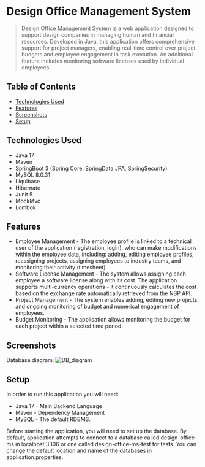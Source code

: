 # Design Office Management System
> Design Office Management System is a web application designed to support design companies in managing human and financial resources. Developed in Java, this application offers comprehensive support for project managers,
> enabling real-time control over project budgets and employee engagement in task execution. An additional feature includes monitoring software licenses used by individual employees.

 <!-- If you have the project hosted somewhere, include the link here. > Live demo [_here_](https://www.example.com). -->

## Table of Contents
* [Technologies Used](#technologies-used)
* [Features](#features)
* [Screenshots](#screenshots)
* [Setup](#setup)
<!-- * [License](#license) -->

## Technologies Used
- Java 17 
- Maven 
- SpringBoot 3 (Spring Core, SpringData JPA, SpringSecurity)
- MySQL 8.0.31
- Liquibase
- Hibernate 
- Junit 5 
- MockMvc
- Lombok


## Features
- Employee Management - The employee profile is linked to a technical user of the application (registration, login), who can make modifications within the employee data, including: adding, editing employee profiles, 
reassigning projects, assigning employees to industry teams, and monitoring their activity (timesheet).
- Software License Management - The system allows assigning each employee a software license along with its cost. The application supports multi-currency operations - it continuously calculates the cost based on the exchange rate automatically retrieved from the NBP API.
- Project Management - The system enables adding, editing new projects, and ongoing monitoring of budget and numerical engagement of employees.
- Budget Monitoring - The application allows monitoring the budget for each project within a selected time period.


## Screenshots
Database diagram:
![DB_diagram](https://github.com/ADobrowolska/design-office-management-system/assets/146584571/356a5138-c52d-49e2-b990-76bca29859e6)
<!-- If you have screenshots you'd like to share, include them here. ![Example screenshot](./img/screenshot.png) -->


## Setup
In order to run this application you will need:
- Java 17 - Main Backend Language
- Maven - Dependency Management
- MySQL - The default RDBMS.

Before starting the application, you will need to set up the database. By default, application attempts to connect to 
a database called design-office-ms in localhost:3306 or one called design-office-ms-test for tests. You can change 
the default location and name of the databases in application.properties.



<!-- Optional -->
<!-- ## License -->
<!-- This project is open source and available under the [... License](). -->

<!-- You don't have to include all sections - just the one's relevant to your project -->
